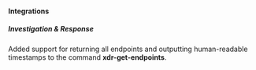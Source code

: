 
#### Integrations

##### Investigation & Response

Added support for returning all endpoints and outputting human-readable timestamps to the command **xdr-get-endpoints**.